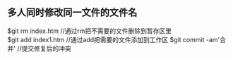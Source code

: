 ## 多人同时修改同一文件的文件名

$git rm index.htm  //通过rm把不需要的文件删除到暂存区里  
$git add index1.htm //通过add把需要的文件添加到工作区
$git commit -am'合并' //提交修复后的冲突